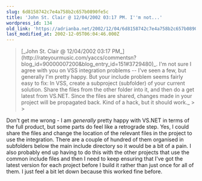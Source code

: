 ```yaml
---
slug: 6d8158742c7e4a758b2c657b0890fe5c
title: 'John St. Clair @ 12/04/2002 03:17 PM. I''m not...'
wordpress_id: 134
old_link: 'https://adrianba.net/2002/12/04/6d8158742c7e4a758b2c657b0890fe5c/'
last_modified_at: 2002-12-05T06:04:46.000Z
---
```


<blockquote>[_John St. Clair @ 12/04/2002 03:17 PM_](http://rateyourmusic.com/yaccs/commentsn?blog_id=90000007200&blog_entry_id=151#3729480)_. I'm not sure
I agree with you on VSS integration problems -- I've seen a few,
but generally I'm pretty happy. But your include problem seems
fairly easy to fix: In VSS, create a subproject (subfolder) of your
current solution. Share the files from the other folder into it,
and then do a get latest from VS.NET. Since the files are shared,
changes made in your project will be propagated back. Kind of a
hack, but it should work._
> 
> </blockquote>

Don't get me wrong - I am _generally_ pretty happy with
VS.NET in terms of the full product, but some parts do feel like a
retrograde step. Yes, I could share the files and change the
location of the relevant files in the project to use the
integration. There are a couple of hundred of them
organised in subfolders below the main include directory so it
would be a bit of a pain. I also probably end up having to do
this with the other projects that use the common include files
and then I need to keep ensuring that I've got the latest version
for each project before I build it rather than just once for all of
them. I just feel a bit let down because this worked fine
before.
